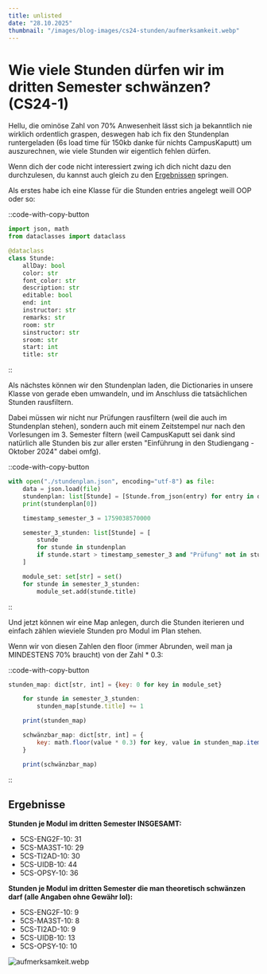 ```yaml
---
title: unlisted
date: "28.10.2025"
thumbnail: "/images/blog-images/cs24-stunden/aufmerksamkeit.webp"
---
```


# Wie viele Stunden dürfen wir im dritten Semester schwänzen? (CS24-1)

Hellu, die ominöse Zahl von 70% Anwesenheit lässt sich ja bekanntlich nie wirklich ordentlich graspen, deswegen hab ich fix den Stundenplan runtergeladen (6s load time für 150kb danke für nichts CampusKaputt) um auszurechnen, wie viele Stunden wir eigentlich fehlen dürfen.

Wenn dich der code nicht interessiert zwing ich dich nicht dazu den durchzulesen, du kannst auch gleich zu den [Ergebnissen](/blog/cs24-stunden#ergebnisse) springen.

Als erstes habe ich eine Klasse für die Stunden entries angelegt weill OOP oder so:

::code-with-copy-button
```py
import json, math
from dataclasses import dataclass

@dataclass
class Stunde:
    allDay: bool
    color: str
    font_color: str
    description: str
    editable: bool
    end: int
    instructor: str
    remarks: str
    room: str
    sinstructor: str
    sroom: str
    start: int
    title: str
```
::

Als nächstes können wir den Stundenplan laden, die Dictionaries in unsere Klasse von gerade eben umwandeln, und im Anschluss die tatsächlichen Stunden rausfiltern.

Dabei müssen wir nicht nur Prüfungen rausfiltern (weil die auch im Stundenplan stehen), sondern auch mit einem Zeitstempel nur nach den Vorlesungen im 3. Semester filtern (weil CampusKaputt sei dank sind natürlich alle Stunden bis zur aller ersten "Einführung in den Studiengang - Oktober 2024" dabei omfg).

::code-with-copy-button
```py [main.py]
with open("./stundenplan.json", encoding="utf-8") as file:
    data = json.load(file)
    stundenplan: list[Stunde] = [Stunde.from_json(entry) for entry in data]
    print(stundenplan[0])

    timestamp_semester_3 = 1759038570000

    semester_3_stunden: list[Stunde] = [
        stunde
        for stunde in stundenplan
        if stunde.start > timestamp_semester_3 and "Prüfung" not in stunde.remarks
    ]

    module_set: set[str] = set()
    for stunde in semester_3_stunden:
        module_set.add(stunde.title)
```
::

Und jetzt können wir eine Map anlegen, durch die Stunden iterieren und einfach zählen wieviele Stunden pro Modul im Plan stehen.

Wenn wir von diesen Zahlen den floor (immer Abrunden, weil man ja MINDESTENS 70% braucht) von der Zahl \* 0.3:

::code-with-copy-button
```js
stunden_map: dict[str, int] = {key: 0 for key in module_set}

    for stunde in semester_3_stunden:
        stunden_map[stunde.title] += 1

    print(stunden_map)

    schwänzbar_map: dict[str, int] = {
        key: math.floor(value * 0.3) for key, value in stunden_map.items()
    }

    print(schwänzbar_map)
```
::

## Ergebnisse

**Stunden je Modul im dritten Semester INSGESAMT:**

- 5CS-ENG2F-10: 31
- 5CS-MA3ST-10: 29
- 5CS-TI2AD-10: 30
- 5CS-UIDB-10: 44
- 5CS-OPSY-10: 36

**Stunden je Modul im dritten Semester die man theoretisch schwänzen darf (alle Angaben ohne Gewähr lol):**

- 5CS-ENG2F-10: 9
- 5CS-MA3ST-10: 8
- 5CS-TI2AD-10: 9
- 5CS-UIDB-10: 13
- 5CS-OPSY-10: 10

![aufmerksamkeit.webp](/images/blog-images/cs24-stunden/aufmerksamkeit.webp)
